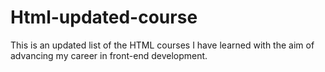 # Html-updated-course
This is an updated list of the HTML courses I have learned with the aim of advancing my career in front-end development.
